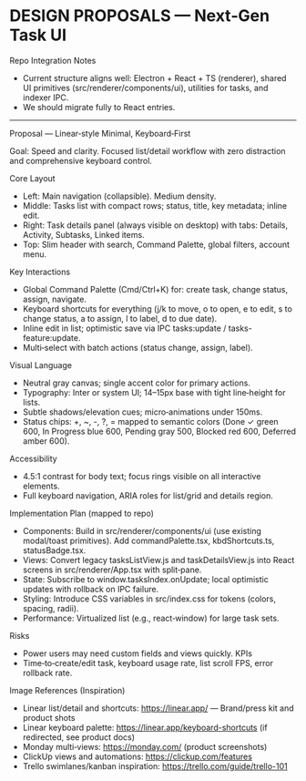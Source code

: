 # DESIGN PROPOSALS — Next‑Gen Task UI

Repo Integration Notes
- Current structure aligns well: Electron + React + TS (renderer), shared UI primitives (src/renderer/components/ui), utilities for tasks, and indexer IPC.
- We should migrate fully to React entries.

----------------------------------------------------------------
Proposal — Linear‑style Minimal, Keyboard‑First

Goal: Speed and clarity. Focused list/detail workflow with zero distraction and comprehensive keyboard control.

Core Layout
- Left: Main navigation (collapsible). Medium density.
- Middle: Tasks list with compact rows; status, title, key metadata; inline edit.
- Right: Task details panel (always visible on desktop) with tabs: Details, Activity, Subtasks, Linked items.
- Top: Slim header with search, Command Palette, global filters, account menu.

Key Interactions
- Global Command Palette (Cmd/Ctrl+K) for: create task, change status, assign, navigate.
- Keyboard shortcuts for everything (j/k to move, o to open, e to edit, s to change status, a to assign, l to label, d to due date).
- Inline edit in list; optimistic save via IPC tasks:update / tasks-feature:update.
- Multi‑select with batch actions (status change, assign, label).

Visual Language
- Neutral gray canvas; single accent color for primary actions.
- Typography: Inter or system UI; 14–15px base with tight line‑height for lists.
- Subtle shadows/elevation cues; micro‑animations under 150ms.
- Status chips: +, ~, -, ?, = mapped to semantic colors (Done ✓ green 600, In Progress blue 600, Pending gray 500, Blocked red 600, Deferred amber 600).

Accessibility
- 4.5:1 contrast for body text; focus rings visible on all interactive elements.
- Full keyboard navigation, ARIA roles for list/grid and details region.

Implementation Plan (mapped to repo)
- Components: Build in src/renderer/components/ui (use existing modal/toast primitives). Add commandPalette.tsx, kbdShortcuts.ts, statusBadge.tsx.
- Views: Convert legacy tasksListView.js and taskDetailsView.js into React screens in src/renderer/App.tsx with split‑pane.
- State: Subscribe to window.tasksIndex.onUpdate; local optimistic updates with rollback on IPC failure.
- Styling: Introduce CSS variables in src/index.css for tokens (colors, spacing, radii).
- Performance: Virtualized list (e.g., react‑window) for large task sets.

Risks
- Power users may need custom fields and views quickly.
KPIs
- Time‑to‑create/edit task, keyboard usage rate, list scroll FPS, error rollback rate.

Image References (Inspiration)
- Linear list/detail and shortcuts: https://linear.app/ — Brand/press kit and product shots
- Linear keyboard palette: https://linear.app/keyboard-shortcuts (if redirected, see product docs)
- Monday multi‑views: https://monday.com/ (product screenshots)
- ClickUp views and automations: https://clickup.com/features
- Trello swimlanes/kanban inspiration: https://trello.com/guide/trello-101
